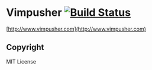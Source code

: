 # Vimpusher [![Build Status](https://secure.travis-ci.org/banyan/Vimpusher.png)](http://travis-ci.org/banyan/Vimpusher)

[http://www.vimpusher.com](http://www.vimpusher.com)

Copyright
---

MIT License

